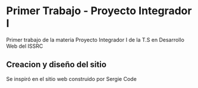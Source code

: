 # Primer Trabajo - Proyecto Integrador I 
Primer trabajo de la materia Proyecto Integrador I de la T.S en Desarrollo Web del ISSRC

## Creacion y diseño del sitio
Se inspiró en el sitio web construido por Sergie Code
